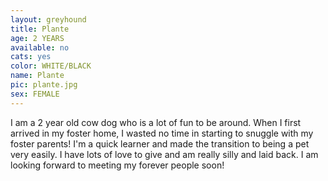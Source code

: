```yaml
---
layout: greyhound
title: Plante
age: 2 YEARS
available: no
cats: yes
color: WHITE/BLACK
name: Plante
pic: plante.jpg
sex: FEMALE
---
```


I am a 2 year old cow dog who is a lot of fun to be around. When I first arrived in my foster home, I wasted no time in starting to snuggle with my foster parents! I'm a quick learner and made the transition to being a pet very easily. I have lots of love to give and am really silly and laid back. I am looking forward to meeting my forever people soon! 
